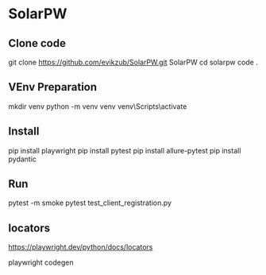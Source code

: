# SolarPW
## Clone code
git clone https://github.com/evikzub/SolarPW.git SolarPW
cd solarpw
code .

## VEnv Preparation
mkdir venv
python -m venv venv
venv\Scripts\activate

## Install
pip install playwright
pip install pytest
pip install allure-pytest
pip install pydantic

## Run
pytest -m smoke
pytest test_client_registration.py

## locators
https://playwright.dev/python/docs/locators

playwright codegen <url>


